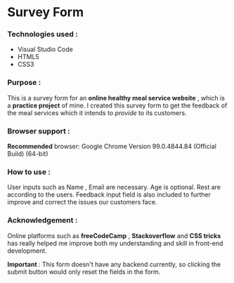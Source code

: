 # Survey Form

### Technologies used : 
- Visual Studio Code
- HTML5
- CSS3

### Purpose :
This is a survey form for an **online healthy meal service website** , which is a **practice project** of mine. I created this survey form to get the feedback of the meal services which it intends to *provide* to its customers.

### Browser support :
**Recommended** browser: Google Chrome Version 99.0.4844.84 (Official Build) (64-bit) 

### How to use :
User inputs such as Name , Email are necessary. Age is optional. Rest are according to the users. Feedback input field is also included to further improve and correct the issues our customers face.


### Acknowledgement : 
Online platforms such as **freeCodeCamp** , **Stackoverflow** and **CSS tricks** has really helped me improve both my understanding and skill in front-end development.

**Important** : This form doesn't have any backend currently, so clicking the submit button would only reset the fields in the form.
